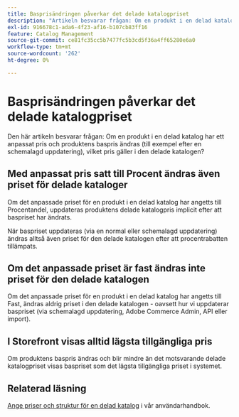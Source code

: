 ```yaml
---
title: Basprisändringen påverkar det delade katalogpriset
description: "Artikeln besvarar frågan: Om en produkt i en delad katalog har ett anpassat pris och produktens baspris ändras (till exempel efter en schemalagd uppdatering), vilket pris gäller i den delade katalogen?"
exl-id: 916678c1-ada6-4f23-af16-b107cb83ff16
feature: Catalog Management
source-git-commit: ce81fc35cc5b7477fc5b3cd5f36a4ff65280e6a0
workflow-type: tm+mt
source-wordcount: '262'
ht-degree: 0%

---
```


# Basprisändringen påverkar det delade katalogpriset

Den här artikeln besvarar frågan: Om en produkt i en delad katalog har ett anpassat pris och produktens baspris ändras (till exempel efter en schemalagd uppdatering), vilket pris gäller i den delade katalogen?

## Med anpassat pris satt till Procent ändras även priset för delade kataloger

Om det anpassade priset för en produkt i en delad katalog har angetts till Procentandel, uppdateras produktens delade katalogpris implicit efter att baspriset har ändrats.

När baspriset uppdateras (via en normal eller schemalagd uppdatering) ändras alltså även priset för den delade katalogen efter att procentrabatten tillämpats.

## Om det anpassade priset är fast ändras inte priset för den delade katalogen

Om det anpassade priset för en produkt i en delad katalog har angetts till Fast, ändras aldrig priset i den delade katalogen - oavsett hur vi uppdaterar baspriset (via schemalagd uppdatering, Adobe Commerce Admin, API eller import).

## I Storefront visas alltid lägsta tillgängliga pris

Om produktens baspris ändras och blir mindre än det motsvarande delade katalogpriset visas baspriset som det lägsta tillgängliga priset i systemet.

## Relaterad läsning

[Ange priser och struktur för en delad katalog](https://experienceleague.adobe.com/docs/commerce-admin/b2b/shared-catalogs/define/catalog-shared-pricing-structure.html) i vår användarhandbok.
